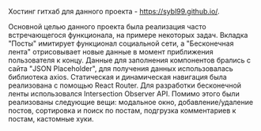 Хостинг гитхаб для данного проекта - https://sybl99.github.io/.

Основной целью данного проекта была реализация часто встречающегося функционала, на примере некоторых задач. Вкладка "Посты" имитирует функционал социальной сети, а "Бесконечная лента" отрисовывает новые данные в момент приближения пользователя к концу. Данные для заполнения компонентов брались с сайта "JSON Placeholder", для получения данных использовалась библиотека axios. Статическая и динамическая навигация была реализована с помощью React Router. Для разработки бесконечной ленты использовался Intersection Observer API. Помимо этого были реализованы следующие вещи: модальное окно, добавление/удаление постов, сортировка и поиск по постам, подгрузка комментариев к постам, кастомные хуки.
